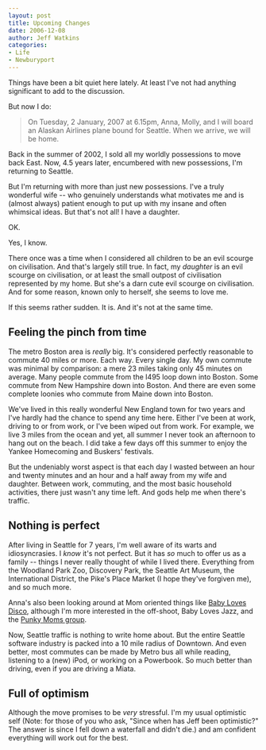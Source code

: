 ```yaml
---
layout: post
title: Upcoming Changes
date: 2006-12-08
author: Jeff Watkins
categories:
- Life
- Newburyport
---
```


Things have been a bit quiet here lately. At least I've not had anything significant to add to the discussion.

But now I do:

> On Tuesday, 2 January, 2007 at 6.15pm, Anna, Molly, and I will board an Alaskan Airlines plane bound for Seattle. When we arrive, we will be home.

Back in the summer of 2002, I sold all my worldly possessions to move back East. Now, 4.5 years later, encumbered with new possessions, I'm returning to Seattle.

But I'm returning with more than just new possessions. I've a truly wonderful wife -- who genuinely understands what motivates me and is (almost always) patient enough to put up with my insane and often whimsical ideas. But that's not all! I have a daughter.

OK.

Yes, I know.

There once was a time when I considered all children to be an evil scourge on civilisation. And that's largely still true. In fact, my _daughter_ is an evil scourge on civilisation, or at least the small outpost of civilisation represented by my home. But she's a darn cute evil scourge on civilisation. And for some reason, known only to herself, she seems to love me.

If this seems rather sudden. It is. And it's not at the same time.

## Feeling the pinch from time ##

The metro Boston area is _really_ big. It's considered perfectly reasonable to commute 40 miles or more. Each way. Every single day. My own commute was minimal by comparison: a mere 23 miles taking only 45 minutes on average. Many people commute from the I495 loop down into Boston. Some commute from New Hampshire down into Boston. And there are even some complete loonies who commute from Maine down into Boston.

We've lived in this really wonderful New England town for two years and I've hardly had the chance to spend any time here. Either I've been at work, driving to or from work, or I've been wiped out from work. For example, we live 3 miles from the ocean and yet, all summer I never took an afternoon to hang out on the beach. I did take a few days off this summer to enjoy the Yankee Homecoming and Buskers' festivals.

But the undeniably worst aspect is that each day I wasted between an hour and twenty minutes and an hour and a half away from my wife and daughter. Between work, commuting, and the most basic household activities, there just wasn't any time left. And gods help me when there's traffic.

## Nothing is perfect ##

After living in Seattle for 7 years, I'm well aware of its warts and idiosyncrasies. I _know_ it's not perfect. But it has _so_ much to offer us as a family -- things I never really thought of while I lived there. Everything from the Woodland Park Zoo, Discovery Park, the Seattle Art Museum, the International District, the Pike's Place Market (I hope they've forgiven me), and so much more.

Anna's also been looking around at Mom oriented things like [Baby Loves Disco](http://www.babylovesdisco.com/), although I'm more interested in the off-shoot, Baby Loves Jazz, and the [Punky Moms group](http://punkymoms.com/).

Now, Seattle traffic is nothing to write home about. But the entire Seattle software industry is packed into a 10 mile radius of Downtown. And even better, most commutes can be made by Metro bus all while reading, listening to a (new) iPod, or working on a Powerbook. So much better than driving, even if you are driving a Miata.

## Full of optimism ##

Although the move promises to be _very_ stressful. I'm my usual optimistic self (Note: for those of you who ask, "Since when has Jeff been optimistic?" The answer is since I fell down a waterfall and didn't die.) and am confident everything will work out for the best.